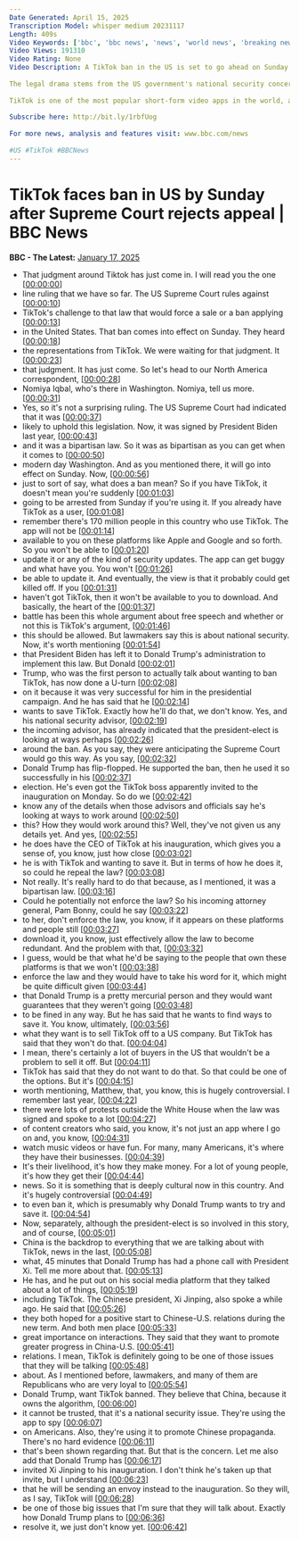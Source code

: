 ```yaml
---
Date Generated: April 15, 2025
Transcription Model: whisper medium 20231117
Length: 409s
Video Keywords: ['bbc', 'bbc news', 'news', 'world news', 'breaking news', 'us news', 'world', 'america', 'usa', 'usa news', 'india news']
Video Views: 191310
Video Rating: None
Video Description: A TikTok ban in the US is set to go ahead on Sunday after the Supreme Court rejected an appeal, ruling that the law passed by Congress asking the app's Chinese owner to sell its stake did not violate free speech rights. 
 
The legal drama stems from the US government's national security concerns and TikTok's ties to China. Last year, ByteDance was ordered to sell the app to a US buyer or it would be banned by 19 January - that sale has not yet happened. 
 
TikTok is one of the most popular short-form video apps in the world, and is a major part of a multi-billion dollar influencer economy.
 
Subscribe here: http://bit.ly/1rbfUog
 
For more news, analysis and features visit: www.bbc.com/news
 
#US #TikTok #BBCNews
---
```


# TikTok faces ban in US by Sunday after Supreme Court rejects appeal | BBC News
**BBC - The Latest:** [January 17, 2025](https://www.youtube.com/watch?v=w7a_Hb-m-w4)
*  That judgment around Tiktok has just come in. I will read you the one [[00:00:00](https://www.youtube.com/watch?v=w7a_Hb-m-w4&t=0.0s)]
*  line ruling that we have so far. The US Supreme Court rules against [[00:00:10](https://www.youtube.com/watch?v=w7a_Hb-m-w4&t=10.02s)]
*  TikTok's challenge to that law that would force a sale or a ban applying [[00:00:13](https://www.youtube.com/watch?v=w7a_Hb-m-w4&t=13.92s)]
*  in the United States. That ban comes into effect on Sunday. They heard [[00:00:18](https://www.youtube.com/watch?v=w7a_Hb-m-w4&t=18.96s)]
*  the representations from TikTok. We were waiting for that judgment. It [[00:00:23](https://www.youtube.com/watch?v=w7a_Hb-m-w4&t=23.98s)]
*  that judgment. It has just come. So let's head to our North America correspondent, [[00:00:28](https://www.youtube.com/watch?v=w7a_Hb-m-w4&t=28.02s)]
*  Nomiya Iqbal, who's there in Washington. Nomiya, tell us more. [[00:00:31](https://www.youtube.com/watch?v=w7a_Hb-m-w4&t=31.86s)]
*  Yes, so it's not a surprising ruling. The US Supreme Court had indicated that it was [[00:00:37](https://www.youtube.com/watch?v=w7a_Hb-m-w4&t=37.78s)]
*  likely to uphold this legislation. Now, it was signed by President Biden last year, [[00:00:43](https://www.youtube.com/watch?v=w7a_Hb-m-w4&t=43.3s)]
*  and it was a bipartisan law. So it was as bipartisan as you can get when it comes to [[00:00:50](https://www.youtube.com/watch?v=w7a_Hb-m-w4&t=50.42s)]
*  modern day Washington. And as you mentioned there, it will go into effect on Sunday. Now, [[00:00:56](https://www.youtube.com/watch?v=w7a_Hb-m-w4&t=56.74s)]
*  just to sort of say, what does a ban mean? So if you have TikTok, it doesn't mean you're suddenly [[00:01:03](https://www.youtube.com/watch?v=w7a_Hb-m-w4&t=63.940000000000005s)]
*  going to be arrested from Sunday if you're using it. If you already have TikTok as a user, [[00:01:08](https://www.youtube.com/watch?v=w7a_Hb-m-w4&t=68.98s)]
*  remember there's 170 million people in this country who use TikTok. The app will not be [[00:01:14](https://www.youtube.com/watch?v=w7a_Hb-m-w4&t=74.98s)]
*  available to you on these platforms like Apple and Google and so forth. So you won't be able to [[00:01:20](https://www.youtube.com/watch?v=w7a_Hb-m-w4&t=80.9s)]
*  update it or any of the kind of security updates. The app can get buggy and what have you. You won't [[00:01:26](https://www.youtube.com/watch?v=w7a_Hb-m-w4&t=86.18s)]
*  be able to update it. And eventually, the view is that it probably could get killed off. If you [[00:01:31](https://www.youtube.com/watch?v=w7a_Hb-m-w4&t=91.14s)]
*  haven't got TikTok, then it won't be available to you to download. And basically, the heart of the [[00:01:37](https://www.youtube.com/watch?v=w7a_Hb-m-w4&t=97.54s)]
*  battle has been this whole argument about free speech and whether or not this is TikTok's argument, [[00:01:46](https://www.youtube.com/watch?v=w7a_Hb-m-w4&t=106.9s)]
*  this should be allowed. But lawmakers say this is about national security. Now, it's worth mentioning [[00:01:54](https://www.youtube.com/watch?v=w7a_Hb-m-w4&t=114.82s)]
*  that President Biden has left it to Donald Trump's administration to implement this law. But Donald [[00:02:01](https://www.youtube.com/watch?v=w7a_Hb-m-w4&t=121.69999999999999s)]
*  Trump, who was the first person to actually talk about wanting to ban TikTok, has now done a U-turn [[00:02:08](https://www.youtube.com/watch?v=w7a_Hb-m-w4&t=128.01999999999998s)]
*  on it because it was very successful for him in the presidential campaign. And he has said that he [[00:02:14](https://www.youtube.com/watch?v=w7a_Hb-m-w4&t=134.34s)]
*  wants to save TikTok. Exactly how he'll do that, we don't know. Yes, and his national security advisor, [[00:02:19](https://www.youtube.com/watch?v=w7a_Hb-m-w4&t=139.62s)]
*  the incoming advisor, has already indicated that the president-elect is looking at ways perhaps [[00:02:26](https://www.youtube.com/watch?v=w7a_Hb-m-w4&t=146.18s)]
*  around the ban. As you say, they were anticipating the Supreme Court would go this way. As you say, [[00:02:32](https://www.youtube.com/watch?v=w7a_Hb-m-w4&t=152.58s)]
*  Donald Trump has flip-flopped. He supported the ban, then he used it so successfully in his [[00:02:37](https://www.youtube.com/watch?v=w7a_Hb-m-w4&t=157.86s)]
*  election. He's even got the TikTok boss apparently invited to the inauguration on Monday. So do we [[00:02:42](https://www.youtube.com/watch?v=w7a_Hb-m-w4&t=162.82s)]
*  know any of the details when those advisors and officials say he's looking at ways to work around [[00:02:50](https://www.youtube.com/watch?v=w7a_Hb-m-w4&t=170.26s)]
*  this? How they would work around this? Well, they've not given us any details yet. And yes, [[00:02:55](https://www.youtube.com/watch?v=w7a_Hb-m-w4&t=175.62s)]
*  he does have the CEO of TikTok at his inauguration, which gives you a sense of, you know, just how close [[00:03:02](https://www.youtube.com/watch?v=w7a_Hb-m-w4&t=182.18s)]
*  he is with TikTok and wanting to save it. But in terms of how he does it, so could he repeal the law? [[00:03:08](https://www.youtube.com/watch?v=w7a_Hb-m-w4&t=188.66s)]
*  Not really. It's really hard to do that because, as I mentioned, it was a bipartisan law. [[00:03:16](https://www.youtube.com/watch?v=w7a_Hb-m-w4&t=196.9s)]
*  Could he potentially not enforce the law? So his incoming attorney general, Pam Bonny, could he say [[00:03:22](https://www.youtube.com/watch?v=w7a_Hb-m-w4&t=202.1s)]
*  to her, don't enforce the law, you know, if it appears on these platforms and people still [[00:03:27](https://www.youtube.com/watch?v=w7a_Hb-m-w4&t=207.78s)]
*  download it, you know, just effectively allow the law to become redundant. And the problem with that, [[00:03:32](https://www.youtube.com/watch?v=w7a_Hb-m-w4&t=212.98s)]
*  I guess, would be that what he'd be saying to the people that own these platforms is that we won't [[00:03:38](https://www.youtube.com/watch?v=w7a_Hb-m-w4&t=218.98s)]
*  enforce the law and they would have to take his word for it, which might be quite difficult given [[00:03:44](https://www.youtube.com/watch?v=w7a_Hb-m-w4&t=224.66s)]
*  that Donald Trump is a pretty mercurial person and they would want guarantees that they weren't going [[00:03:48](https://www.youtube.com/watch?v=w7a_Hb-m-w4&t=228.82s)]
*  to be fined in any way. But he has said that he wants to find ways to save it. You know, ultimately, [[00:03:56](https://www.youtube.com/watch?v=w7a_Hb-m-w4&t=236.1s)]
*  what they want is to sell TikTok off to a US company. But TikTok has said that they won't do that. [[00:04:04](https://www.youtube.com/watch?v=w7a_Hb-m-w4&t=244.82s)]
*  I mean, there's certainly a lot of buyers in the US that wouldn't be a problem to sell it off. But [[00:04:11](https://www.youtube.com/watch?v=w7a_Hb-m-w4&t=251.45999999999998s)]
*  TikTok has said that they do not want to do that. So that could be one of the options. But it's [[00:04:15](https://www.youtube.com/watch?v=w7a_Hb-m-w4&t=255.29999999999998s)]
*  worth mentioning, Matthew, that, you know, this is hugely controversial. I remember last year, [[00:04:22](https://www.youtube.com/watch?v=w7a_Hb-m-w4&t=262.42s)]
*  there were lots of protests outside the White House when the law was signed and spoke to a lot [[00:04:27](https://www.youtube.com/watch?v=w7a_Hb-m-w4&t=267.54s)]
*  of content creators who said, you know, it's not just an app where I go on and, you know, [[00:04:31](https://www.youtube.com/watch?v=w7a_Hb-m-w4&t=271.7s)]
*  watch music videos or have fun. For many, many Americans, it's where they have their businesses. [[00:04:39](https://www.youtube.com/watch?v=w7a_Hb-m-w4&t=279.22s)]
*  It's their livelihood, it's how they make money. For a lot of young people, it's how they get their [[00:04:44](https://www.youtube.com/watch?v=w7a_Hb-m-w4&t=284.90000000000003s)]
*  news. So it is something that is deeply cultural now in this country. And it's hugely controversial [[00:04:49](https://www.youtube.com/watch?v=w7a_Hb-m-w4&t=289.3s)]
*  to even ban it, which is presumably why Donald Trump wants to try and save it. [[00:04:54](https://www.youtube.com/watch?v=w7a_Hb-m-w4&t=294.66s)]
*  Now, separately, although the president-elect is so involved in this story, and of course, [[00:05:01](https://www.youtube.com/watch?v=w7a_Hb-m-w4&t=301.3s)]
*  China is the backdrop to everything that we are talking about with TikTok, news in the last, [[00:05:08](https://www.youtube.com/watch?v=w7a_Hb-m-w4&t=308.02s)]
*  what, 45 minutes that Donald Trump has had a phone call with President Xi. Tell me more about that. [[00:05:13](https://www.youtube.com/watch?v=w7a_Hb-m-w4&t=313.7s)]
*  He has, and he put out on his social media platform that they talked about a lot of things, [[00:05:19](https://www.youtube.com/watch?v=w7a_Hb-m-w4&t=319.46000000000004s)]
*  including TikTok. The Chinese president, Xi Jinping, also spoke a while ago. He said that [[00:05:26](https://www.youtube.com/watch?v=w7a_Hb-m-w4&t=326.58s)]
*  they both hoped for a positive start to Chinese-U.S. relations during the new term. And both men place [[00:05:33](https://www.youtube.com/watch?v=w7a_Hb-m-w4&t=333.94s)]
*  great importance on interactions. They said that they want to promote greater progress in China-U.S. [[00:05:41](https://www.youtube.com/watch?v=w7a_Hb-m-w4&t=341.94s)]
*  relations. I mean, TikTok is definitely going to be one of those issues that they will be talking [[00:05:48](https://www.youtube.com/watch?v=w7a_Hb-m-w4&t=348.42s)]
*  about. As I mentioned before, lawmakers, and many of them are Republicans who are very loyal to [[00:05:54](https://www.youtube.com/watch?v=w7a_Hb-m-w4&t=354.18s)]
*  Donald Trump, want TikTok banned. They believe that China, because it owns the algorithm, [[00:06:00](https://www.youtube.com/watch?v=w7a_Hb-m-w4&t=360.82s)]
*  it cannot be trusted, that it's a national security issue. They're using the app to spy [[00:06:07](https://www.youtube.com/watch?v=w7a_Hb-m-w4&t=367.14s)]
*  on Americans. Also, they're using it to promote Chinese propaganda. There's no hard evidence [[00:06:11](https://www.youtube.com/watch?v=w7a_Hb-m-w4&t=371.70000000000005s)]
*  that's been shown regarding that. But that is the concern. Let me also add that Donald Trump has [[00:06:17](https://www.youtube.com/watch?v=w7a_Hb-m-w4&t=377.86s)]
*  invited Xi Jinping to his inauguration. I don't think he's taken up that invite, but I understand [[00:06:23](https://www.youtube.com/watch?v=w7a_Hb-m-w4&t=383.22s)]
*  that he will be sending an envoy instead to the inauguration. So they will, as I say, TikTok will [[00:06:28](https://www.youtube.com/watch?v=w7a_Hb-m-w4&t=388.1s)]
*  be one of those big issues that I'm sure that they will talk about. Exactly how Donald Trump plans to [[00:06:36](https://www.youtube.com/watch?v=w7a_Hb-m-w4&t=396.42s)]
*  resolve it, we just don't know yet. [[00:06:42](https://www.youtube.com/watch?v=w7a_Hb-m-w4&t=402.5s)]
